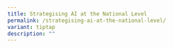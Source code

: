 ```yaml
---
title: Strategising AI at the National Level
permalink: /strategising-ai-at-the-national-level/
variant: tiptap
description: ""
---
```

